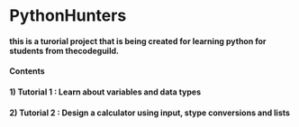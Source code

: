 # PythonHunters

#### this is a turorial project that is being created for learning python for students from thecodeguild. 
#### Contents 
#### 1) Tutorial 1 : Learn about variables and data types
#### 2) Tutorial 2 : Design a calculator using input, stype conversions and lists
